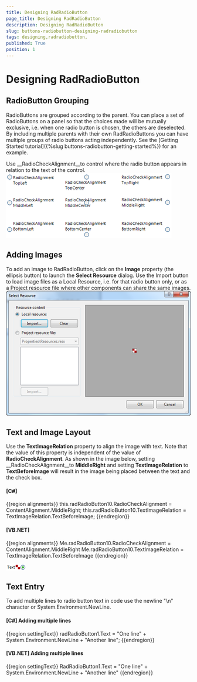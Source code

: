 ```yaml
---
title: Designing RadRadioButton 
page_title: Designing RadRadioButton 
description: Designing RadRadioButton 
slug: buttons-radiobutton-designing-radradiobutton
tags: designing,radradiobutton,
published: True
position: 1
---
```


# Designing RadRadioButton 



## RadioButton Grouping

RadioButtons are grouped according to the parent. You can place a set of RadioButtons on a panel so that the choices made will be mutually exclusive, i.e. when one radio button is chosen, the others are deselected. By including multiple parents with their own RadRadioButtons you can have multiple groups of radio buttons acting independently. See the [Getting Started tutorial]({%slug buttons-radiobutton-getting-started%}) for an example.

Use __RadioCheckAlignment__to control where the radio button appears in relation to the text of the control. ![buttons-radiobutton-designing-radradiobutton 001](images/buttons-radiobutton-designing-radradiobutton001.png)

## Adding Images

To add an image to RadRadioButton, click on the __Image__ property (the ellipsis button) to launch the __Select Resource__ dialog. Use the Import button to load image files as a Local Resource, i.e. for that radio button only, or as a Project resource file where other components can share the same images.![buttons-radiobutton-designing-radradiobutton 002](images/buttons-radiobutton-designing-radradiobutton002.png)

## Text and Image Layout

Use the __TextImageRelation__ property to align the image with text. Note that the value of this property is independent of the value of __RadioCheckAlignment__. As shown in the image below, setting __RadioCheckAlignment__to __MiddleRight__ and setting __TextImageRelation__ to __TextBeforeImage__ will result in the image being placed between the text and the check box.

#### __[C#]__

{{region alignments}}
	            this.radRadioButton10.RadioCheckAlignment = ContentAlignment.MiddleRight;
	            this.radRadioButton10.TextImageRelation = TextImageRelation.TextBeforeImage;
	{{endregion}}



#### __[VB.NET]__

{{region alignments}}
	        Me.radRadioButton10.RadioCheckAlignment = ContentAlignment.MiddleRight
	        Me.radRadioButton10.TextImageRelation = TextImageRelation.TextBeforeImage
	{{endregion}}

![buttons-radiobutton-designing-radradiobutton 003](images/buttons-radiobutton-designing-radradiobutton003.png)

## Text Entry

To add multiple lines to radio button text in code use the newline "\n" character or System.Environment.NewLine.

#### __[C#] Adding multiple lines__

{{region settingText}}
	            radRadioButton1.Text = "One line" + System.Environment.NewLine + "Another line";
	{{endregion}}



#### __[VB.NET]  Adding multiple lines__

{{region settingText}}
	        RadRadioButton1.Text = "One line" + System.Environment.NewLine + "Another line"
	{{endregion}}




